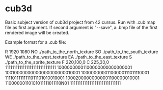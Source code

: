 # cub3d
Basic subject version of cub3d project from 42 cursus.
Run with .cub map file as first argument. If second argument is "--save", a .bmp file of the first rendered image will be created.

Example format for a .cub file:

R 1920 1080
NO ./path_to_the_north_texture
SO ./path_to_the_south_texture
WE ./path_to_the_west_texture
EA ./path_to_the_east_texture
S ./path_to_the_sprite_texture
F 220,100,0
C 225,30,0
11111111111111111111111111111
10000000001100000000000000001
10010000000000000000000010001
10000000001100000111011110001
11110111111111011101010010001
10002000000000001100000010001
11000000110101011111011110N01
11111111111111111111111111111
